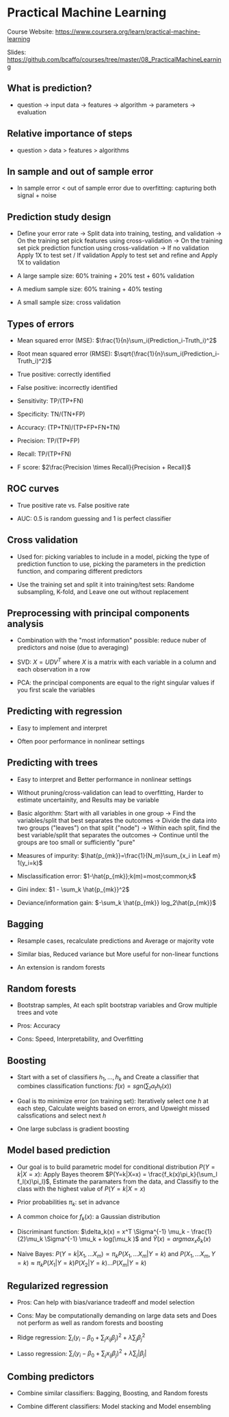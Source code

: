 # Practical Machine Learning

Course Website: https://www.coursera.org/learn/practical-machine-learning

Slides: https://github.com/bcaffo/courses/tree/master/08_PracticalMachineLearning

## What is prediction?

* question -> input data -> features -> algorithm -> parameters -> evaluation

## Relative importance of steps

* question > data > features > algorithms

## In sample and out of sample error

* In sample error < out of sample error due to overfitting: capturing both signal + noise

## Prediction study design

* Define your error rate -> Split data into training, testing, and validation -> On the training set pick features using cross-validation ->  On the training set pick prediction function using cross-validation -> If no validation Apply 1X to test set / If validation Apply to test set and refine and Apply 1X to validation

* A large sample size: 60% training + 20% test + 60% validation

* A medium sample size: 60% training + 40% testing

* A small sample size: cross validation

## Types of errors

* Mean squared error (MSE): $\frac{1}{n}\sum_i(Prediction_i-Truth_i)^2$

* Root mean squared error (RMSE): $\sqrt{\frac{1}{n}\sum_i(Prediction_i-Truth_i)^2}$

* True positive: correctly identified

* False positive: incorrectly identified

* Sensitivity: TP/(TP+FN)

* Specificity: TN/(TN+FP)

* Accuracy: (TP+TN)/(TP+FP+FN+TN)

* Precision: TP/(TP+FP)

* Recall: TP/(TP+FN)

* F score: $2\frac{Precision \times Recall}{Precision + Recall}$

## ROC curves

* True positive rate vs. False positive rate

* AUC: 0.5 is random guessing and 1 is perfect classifier

## Cross validation

* Used for: picking variables to include in a model, picking the type of prediction function to use, picking the parameters in the prediction function, and comparing different predictors

* Use the training set and split it into training/test sets: Randome subsampling, K-fold, and Leave one out without replacement

## Preprocessing with principal components analysis

* Combination with the "most information" possible: reduce nuber of predictors and noise (due to averaging)

* SVD: $X=UDV^T$ where $X$ is a matrix with each variable in a column and each observation in a row

* PCA: the principal components are equal to the right singular values if you first scale the variables

## Predicting with regression

* Easy to implement and interpret

* Often poor performance in nonlinear settings

## Predicting with trees

* Easy to interpret and Better performance in nonlinear settings

* Without pruning/cross-validation can lead to overfitting, Harder to estimate uncertainity, and Results may be variable

* Basic algorithm: Start with all variables in one group -> Find the variables/split that best separates the outcomes -> Divide the data into two groups ("leaves") on that split ("node") -> Within each split, find the best variable/split that separates the outcomes -> Continue until the groups are too small or sufficiently "pure"

* Measures of impurity: $\hat{p_{mk}}=\frac{1}{N_m}\sum_{x_i in Leaf m} 1(y_i=k)$

* Misclassification error: $1-\hat{p_{mk}};k(m)=most;common;k$

* Gini index: $1 - \sum_k \hat{p_{mk}}^2$

* Deviance/information gain: $-\sum_k \hat{p_{mk}} log_2\hat{p_{mk}}$

## Bagging

* Resample cases, recalculate predictions and Average or majority vote

* Similar bias, Reduced variance but More useful for non-linear functions

* An extension is random forests

## Random forests

* Bootstrap samples, At each split bootstrap variables and Grow multiple trees and vote

* Pros: Accuracy

* Cons: Speed, Interpretability, and Overfitting

## Boosting

* Start with a set of classifiers $h_1, ..., h_k$ and Create a classifier that combines classification functions: $f(x)=sgn(\sum_t \alpha_t h_t(x))$

* Goal is tto minimize error (on training set): Iteratively select one $h$ at each step, Calculate weights based on errors, and Upweight missed calssfications and select next $h$

* One large subclass is gradient boosting

## Model based prediction

* Our goal is to build parametric model for conditional distribution $P(Y=k|X=x)$: Apply Bayes theorem $P(Y=k|X=x) = \frac{f_k(x)\pi_k}{\sum_l f_l(x)\pi_l}$, Estimate the paramaters from the data, and Classifiy to the class with the highest value of $P(Y=k|X=x)$

* Prior probabilities $\pi_k$: set in advance

* A common choice for $f_k(x)$: a Gaussian distribution

* Discriminant function: $\delta_k(x) = x^T \Sigma^{-1} \mu_k - \frac{1}{2}\mu_k  \Sigma^{-1} \mu_k + log(\mu_k )$ and $\hat{Y}(x) = argmax_x \delta_k(x)$

* Naive Bayes: $P(Y=k|X_1, ... X_m) \propto \pi_k P(X_1, ... X_m|Y=k)$ and $P(X_1, ... X_m, Y=k) \approx \pi_k P(X_1|Y=k)P(X_2|Y=k)...P(X_m|Y=k)$

## Regularized regression

* Pros: Can help with bias/variance tradeoff and model selection

* Cons: May be computationally demanding on large data sets and Does not perform as well as random forests and boosting

* Ridge regression: $\sum_i(y_i - \beta_0 + \sum_j x_{ij}\beta_j)^2 + \lambda \sum_j \beta_j^2$

* Lasso regression: $\sum_i(y_i - \beta_0 + \sum_j x_{ij}\beta_j)^2 + \lambda \sum_j |\beta_j|$

## Combing predictors 

* Combine similar classifiers: Bagging, Boosting, and Random forests

* Combine different classifiers: Model stacking and Model ensembling
